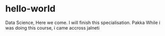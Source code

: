 # hello-world
Data Science, Here we come. I will finish this specialisation. Pakka
While i was doing this course, i came accross jalneti
